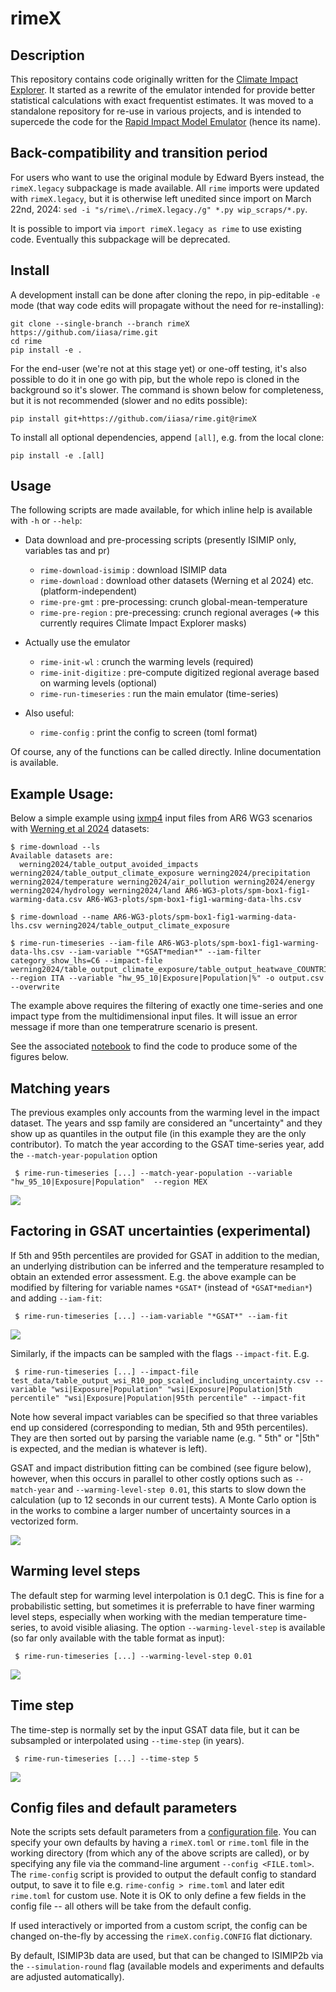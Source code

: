 # rimeX

## Description

This repository contains code originally written for the [Climate Impact Explorer](https://climate-impact-explorer.climateanalytics.org).
It started as a rewrite of the emulator intended for provide better statistical calculations with exact frequentist estimates.
It was moved to a standalone repository for re-use in various projects, and is intended to supercede the code for the [Rapid Impact Model Emulator](https://github.com/iiasa/rime) (hence its name).


## Back-compatibility and transition period

For users who want to use the original module by Edward Byers instead, the `rimeX.legacy` subpackage is made available.
All `rime` imports were updated with `rimeX.legacy`, but it is otherwise left unedited since import on March 22nd, 2024: `sed -i "s/rime\./rimeX.legacy./g" *.py wip_scraps/*.py`.

It is possible to import via `import rimeX.legacy as rime` to use existing code. Eventually this subpackage will be deprecated.


## Install

A development install can be done after cloning the repo, in pip-editable `-e` mode (that way code edits will propagate without the need for re-installing):

	git clone --single-branch --branch rimeX https://github.com/iiasa/rime.git
	cd rime
	pip install -e .

For the end-user (we're not at this stage yet) or one-off testing, 
it's also possible to do it in one go with pip, but the whole repo is cloned in the background so it's slower. 
The command is shown below for completeness, but it is not recommended (slower and no edits possible):

 	pip install git+https://github.com/iiasa/rime.git@rimeX


To install all optional dependencies, append `[all]`, e.g. from the local clone:

	pip install -e .[all]


## Usage

The following scripts are made available, for which inline help is available with `-h` or `--help`:

- Data download and pre-processing scripts (presently ISIMIP only, variables tas and pr)

	- `rime-download-isimip` : download ISIMIP data
	- `rime-download` : download other datasets (Werning et al 2024) etc. (platform-independent)
  	- `rime-pre-gmt` : pre-processing: crunch global-mean-temperature
	- `rime-pre-region` : pre-precessing: crunch regional averages (=> this currently requires Climate Impact Explorer masks)

- Actually use the emulator
	
	- `rime-init-wl` : crunch the warming levels (required)
	- `rime-init-digitize` : pre-compute digitized regional average based on warming levels (optional)
	- `rime-run-timeseries` : run the main emulator (time-series)

- Also useful:

	- `rime-config` : print the config to screen (toml format)

Of course, any of the functions can be called directly. Inline documentation is available. 


## Example Usage:

Below a simple example using [ixmp4](https://docs.ece.iiasa.ac.at/projects/ixmp4/en/latest/data-model.html) input files from AR6 WG3 scenarios with [Werning et al 2024](https://zenodo.org/records/6496232) datasets:

	$ rime-download --ls
	Available datasets are:
	  werning2024/table_output_avoided_impacts werning2024/table_output_climate_exposure werning2024/precipitation werning2024/temperature werning2024/air_pollution werning2024/energy werning2024/hydrology werning2024/land AR6-WG3-plots/spm-box1-fig1-warming-data.csv AR6-WG3-plots/spm-box1-fig1-warming-data-lhs.csv

	$ rime-download --name AR6-WG3-plots/spm-box1-fig1-warming-data-lhs.csv werning2024/table_output_climate_exposure

	$ rime-run-timeseries --iam-file AR6-WG3-plots/spm-box1-fig1-warming-data-lhs.csv --iam-variable "*GSAT*median*" --iam-filter category_show_lhs=C6 --impact-file werning2024/table_output_climate_exposure/table_output_heatwave_COUNTRIES.csv --region ITA --variable "hw_95_10|Exposure|Population|%" -o output.csv --overwrite

The example above requires the filtering of exactly one time-series and one impact type from the multidimensional input files. It will issue an error message if more than one temperatrure scenario is present. 

See the associated [notebook](notebooks/readme.ipynb) to find the code to produce some of the figures below.


## Matching years

The previous examples only accounts from the warming level in the impact dataset. The years and ssp family are considered an "uncertainty" and they show up as quantiles in the output file (in this example they are the only contributor). To match the year according to the GSAT time-series year, add the `--match-year-population` option

	 $ rime-run-timeseries [...] --match-year-population --variable "hw_95_10|Exposure|Population"  --region MEX

![](notebooks/images/population_exposed_match_year.png)


## Factoring in GSAT uncertainties (experimental)

If 5th and 95th percentiles are provided for GSAT in addition to the median, an underlying distribution can be inferred and the temperature resampled to obtain an extended error assessment. E.g. the above example can be modified by filtering for variable names `*GSAT*` (instead of `*GSAT*median*`) and adding `--iam-fit`:

	 $ rime-run-timeseries [...] --iam-variable "*GSAT*" --iam-fit

![](notebooks/images/fit_and_resample.png)


Similarly, if the impacts can be sampled with the flags `--impact-fit`. E.g.

	 $ rime-run-timeseries [...] --impact-file test_data/table_output_wsi_R10_pop_scaled_including_uncertainty.csv --variable "wsi|Exposure|Population" "wsi|Exposure|Population|5th percentile" "wsi|Exposure|Population|95th percentile" --impact-fit

Note how several impact variables can be specified so that three variables end up considered (corresponding to median, 5th and 95th percentiles). 
They are then sorted out by parsing the variable name (e.g. " 5th" or "|5th" is expected, and the median is whatever is left).

GSAT and impact distribution fitting can be combined (see figure below), however, when this occurs in parallel to other costly options such as `--match-year` and `--warming-level-step 0.01`, this starts to slow down the calculation (up to 12 seconds in our current tests). A Monte Carlo option is in the works to combine a larger number of uncertainty sources in a vectorized form. 

![](notebooks/images/fit_and_resample_gsat_and_impacts.png)


## Warming level steps

The default step for warming level interpolation is 0.1 degC. This is fine for a probabilistic setting, but sometimes it is preferrable to have finer warming level steps, especially when working with the median temperature time-series, to avoid visible aliasing. The option `--warming-level-step` is available (so far only available with the table format as input):

	 $ rime-run-timeseries [...] --warming-level-step 0.01


![](notebooks/images/warming_level_step.png)


## Time step

The time-step is normally set by the input GSAT data file, but it can be subsampled or interpolated using `--time-step` (in years).

	 $ rime-run-timeseries [...] --time-step 5


![](notebooks/images/time_step.png)


## Config files and default parameters

Note the scripts sets default parameters from a [configuration file](rimeX/config.toml).
You can specify your own defaults by having a `rimeX.toml` or `rime.toml` file in the working directory (from which any of the above scripts are called), or by specifying any file via the command-line argument `--config <FILE.toml>`. The `rime-config` script is provided to output the default config to standard output, to save it to file e.g. `rime-config > rime.toml` and later edit `rime.toml` for custom use. Note it is OK to only define a few fields in the config file -- all others will be take from the default config.

If used interactively or imported from a custom script, the config can be changed on-the-fly by accessing the `rimeX.config.CONFIG` flat dictionary.

By default, ISIMIP3b data are used, but that can be changed to ISIMIP2b via the `--simulation-round` flag (available models and experiments and defaults are adjusted automatically).